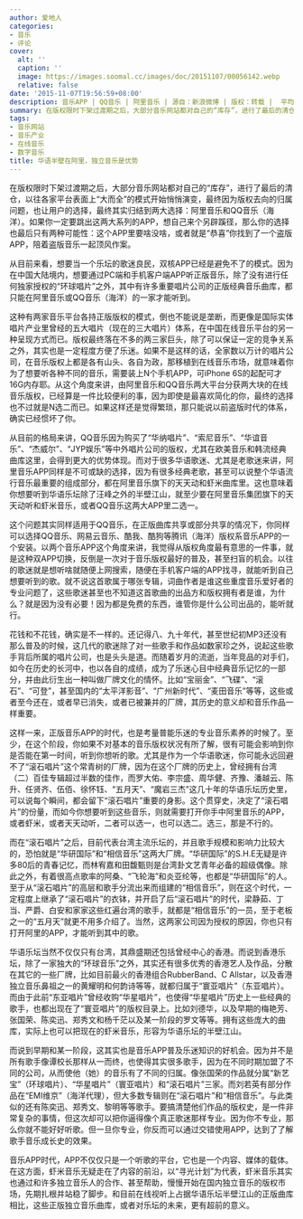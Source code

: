 ```yaml
---
author: 爱地人
categories:
- 音乐
- 评论
cover:
  alt: ''
  caption: ''
  image: https://images.soomal.cc/images/doc/20151107/00056142.webp
  relative: false
date: '2015-11-07T19:56:59+08:00'
description: 音乐APP | QQ音乐 | 阿里音乐 | 源自：新浪微博 | 版权：转载 |  平均/总评分：10.00/30
summary: 在版权限时下架过渡期之后，大部分音乐网站都对自己的“库存”，进行了最后的清仓，以往各家平台表面上“大而全”的模式开始悄悄演变，最终因为版权去向的归属问题，也让用户的选择，最终其实归结到两大选择……
tags:
- 音乐网站
- 音乐产业
- 在线音乐
- 数字音乐
title: 华语半壁在阿里，独立音乐是优势
---
```


在版权限时下架过渡期之后，大部分音乐网站都对自己的“库存”，进行了最后的清仓，以往各家平台表面上“大而全”的模式开始悄悄演变，最终因为版权去向的归属问题，也让用户的选择，最终其实归结到两大选择：阿里音乐和QQ音乐（海洋）。如果你一定要跳出这两大系列的APP，想自己来个另辟蹊径，那么你的选择也最后只有两种可能性：这个APP里要啥没啥，或者就是“恭喜”你找到了一个盗版APP，陪着盗版音乐一起顶风作案。

从目前来看，想要当一个乐坛的歌迷良民，双核APP已经是避免不了的模式。因为在中国大陆境内，想要通过PC端和手机客户端APP听正版音乐，除了没有进行任何独家授权的“环球唱片”之外，其中有许多重要唱片公司的正版经典音乐曲库，都只能在阿里音乐或QQ音乐（海洋）的一家才能听到。

这种有两家音乐平台各持正版版权的模式，倒也不能说是垄断，而更像是国际实体唱片产业里曾经的五大唱片（现在的三大唱片）体系，在中国在线音乐平台的另一种呈现方式而已。版权最终落在不多的两三家巨头，除了可以保证一定的竞争关系之外，其实也是一定程度方便了乐迷。如果不是这样的话，全家数以万计的唱片公司，在音乐版权上都是各有山头、各自为政，那移植到在线音乐市场，就意味着你为了想要听各种不同的音乐，需要装上N个手机APP，可iPhone 6S的起配可才16G内存耶。从这个角度来讲，由阿里音乐和QQ音乐两大平台分获两大块的在线音乐版权，已经算是一件比较便利的事，因为即使是最喜欢简化的你，最终的选择也不过就是N选二而已。如果这样还是觉得繁琐，那只能说以前盗版时代的体系，确实已经惯坏了你。

从目前的格局来讲，QQ音乐因为购买了“华纳唱片”、“索尼音乐”、“华谊音乐”、“杰威尔”、“JYP娱乐”等中外唱片公司的版权，尤其在欧美音乐和韩流经典曲库这里，会得到更大的优势体现。而对于很多华语歌迷、尤其是老歌迷来讲，阿里音乐APP同样是不可或缺的选择，因为有很多经典老歌，甚至可以说整个华语流行音乐最重要的组成部分，都在阿里音乐旗下的天天动和虾米曲库里。这也意味着你想要听到华语乐坛除了汪峰之外的半壁江山，就至少要在阿里音乐集团旗下的天天动听和虾米音乐，或者QQ音乐这两大APP里二选一。

这个问题其实同样适用于QQ音乐，在正版曲库共享或部分共享的情况下，你同样可以选择QQ音乐、网易云音乐、酷我、酷狗等腾讯（海洋）版权系音乐APP的一个安装。以两个音乐APP这个角度来讲，我觉得从版权角度最有意思的一件事，就是这种双APP切换，反倒是一次对于音乐版权最好的普及，甚至扫盲的机会。以往的歌迷就是想听啥就随便上网搜索，随便在手机客户端的APP找寻，就能听到自己想要听到的歌。就不说这首歌属于哪张专辑，词曲作者是谁这些重度音乐爱好者的专业问题了，这些歌迷甚至也不知道这首歌曲的出品方和版权拥有者是谁，为什么？就是因为没有必要！因为都是免费的东西，谁管你是什么公司出品的，能听就行。

花钱和不花钱，确实是不一样的。还记得八、九十年代，甚至世纪初MP3还没有那么普及的时候，这几代的歌迷除了对一些歌手和作品如数家珍之外，说起这些歌手背后所属的唱片公司，也是头头是道。而随着岁月的流逝，当年竞品的对手们，如今在历史的长河中，也以各自的成绩，成为了乐迷心目中经典音乐记忆的一部分，并由此衍生出一种叫做厂牌文化的情怀。比如“宝丽金”、“飞碟”、“滚石”、“可登”，甚至国内的“太平洋影音”、“广州新时代”、“麦田音乐”等等，这些或者至今还在，或者早已消失，或者已被兼并的厂牌，其历史的意义却和音乐作品一样重要。

这样一来，正版音乐APP的时代，也是考量普能乐迷的专业音乐素养的时候了。至少，在这个阶段，你如果不对基本的音乐版权状况有所了解，很有可能会影响到你是否能在第一时间，听到你想听的歌。尤其是作为一个华语歌迷，你可能永远回避不了“滚石唱片”这个常青树的厂牌，因为在这个厂牌的历史上，曾经拥有台湾（二）百佳专辑超过半数的佳作，而罗大佑、李宗盛、周华健、齐豫、潘越云、陈升、任贤齐、伍佰、徐怀钰、“五月天”、“魔岩三杰”这几十年的华语乐坛历史里，可以说每个瞬间，都会留下“滚石唱片”重要的身影。这个贯穿史，决定了“滚石唱片”的份量，而如今你想要听到这些音乐，则就需要打开你手中阿里音乐的APP，或者虾米，或者天天动听，二者可以选一，也可以选二。选三，那是不行的。

而在“滚石唱片”之后，目前代表台湾主流乐坛的，并且歌手规模和影响力比较大的，恐怕就是“华研国际”和“相信音乐”这两大厂牌。“华研国际”的S.H.E无疑是许多80后的青春记忆，而林宥嘉和田馥甄则是台湾卦文艺青年必备的超级偶像。除此之外，有着很高点歌率的阿桑、“飞轮海”和炎亚纶等，也都是“华研国际”的人。至于从“滚石唱片”的高层和歌手分流出来而组建的“相信音乐”，则在这个时代，一定程度上继承了“滚石唱片”的衣钵，并开启了后“滚石唱片”的时代，梁静茹、丁当、严爵、白安和家家这些红遍台湾的歌手，就都是“相信音乐”的一员，至于老板之一的“五月天”就更不用多介绍了。当然，这两家公司因为授权的原因，你也只有打开阿里的APP，才能听到其中的歌。

华语乐坛当然不仅仅只有台湾，其鼎盛期还包括曾经中心的香港。而说到香港乐坛，除了一家独大的“环球音乐”之外，其实还有很多优秀的香港艺人及作品，分散在其它的一些厂牌，比如目前最火的香港组合RubberBand、C Allstar，以及香港独立音乐鼻祖之一的黄耀明和何韵诗等等，就都归属于“寰亚唱片”（东亚唱片）。而由于此前“东亚唱片”曾经收购“华星唱片”，也使得“华星唱片”历史上一些经典的歌手，也都出现在了“寰亚唱片”的版权目录上。比如刘德华，以及早期的梅艳芳、张国荣、陈奕迅、郑秀文和杨千茫以及某一阶段的罗文等等。拥有这些庞大的曲库，实际上也可以把现在的虾米音乐，形容为华语乐坛的半壁江山。

而说到早期和某一阶段，这其实也是音乐APP普及乐迷知识的好机会。因为并不是所有歌手像谭校长那样从一而终，也使得其实很多歌手，因为在不同时期加盟了不同的公司，从而使他（她）的音乐有了不同的归属。像张国荣的作品就分属“新艺宝”（环球唱片）、“华星唱片”（寰亚唱片）和“滚石唱片”三家。而刘若英有部分作品在“EMI维京”（海洋代理），但大多数专辑则在“滚石唱片”和“相信音乐”。与此类似的还有陈奕迅、郑秀文、黎明等等歌手。要搞清楚他们作品的版权史，是一件非常复杂的事情，但这次却可以把你逼得像个真正歌迷那样专业。因为你不专业，那么你就不能好好听歌。但一旦你专业，你反而可以通过交错使用APP，达到了了解歌手音乐成长史的效果。

音乐APP时代，APP不仅仅只是一个听歌的平台，它也是一个内容、媒体的载体。在这方面，虾米音乐无疑走在了内容的前沿，以“寻光计划”为代表，虾米音乐其实也通过和许多独立音乐人的合作、甚至帮助，慢慢开始在国内独立音乐的版权市场，先期扎根并站稳了脚步。和目前在线视听上占据华语乐坛半壁江山的正版曲库相比，这些正版独立音乐曲库，或者对乐坛的未来，更有超前的意义。